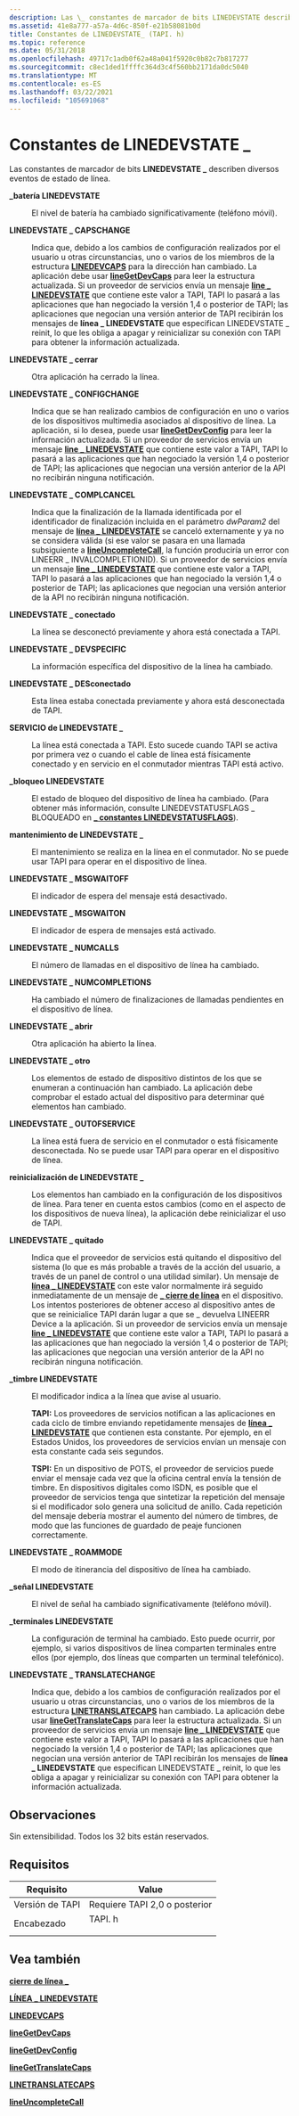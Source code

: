 ```yaml
---
description: Las \_ constantes de marcador de bits LINEDEVSTATE describen diversos eventos de estado de línea.
ms.assetid: 41e8a777-a57a-4d6c-850f-e21b58081b0d
title: Constantes de LINEDEVSTATE_ (TAPI. h)
ms.topic: reference
ms.date: 05/31/2018
ms.openlocfilehash: 49717c1adb0f62a48a041f5920c0b82c7b817277
ms.sourcegitcommit: c8ec1ded1ffffc364d3c4f560bb2171da0dc5040
ms.translationtype: MT
ms.contentlocale: es-ES
ms.lasthandoff: 03/22/2021
ms.locfileid: "105691068"
---
```

# <a name="linedevstate_-constants"></a>Constantes de LINEDEVSTATE \_

Las constantes de marcador de bits **LINEDEVSTATE \_** describen diversos eventos de estado de línea.

<dl> <dt>

<span id="LINEDEVSTATE_BATTERY"></span><span id="linedevstate_battery"></span>**\_batería LINEDEVSTATE**
</dt> <dd> <dl> <dt>



El nivel de batería ha cambiado significativamente (teléfono móvil).


</dt> </dl> </dd> <dt>

<span id="LINEDEVSTATE_CAPSCHANGE"></span><span id="linedevstate_capschange"></span>**LINEDEVSTATE \_ CAPSCHANGE**
</dt> <dd> <dl> <dt>



Indica que, debido a los cambios de configuración realizados por el usuario u otras circunstancias, uno o varios de los miembros de la estructura [**LINEDEVCAPS**](/windows/desktop/api/Tapi/ns-tapi-linedevcaps) para la dirección han cambiado. La aplicación debe usar [**lineGetDevCaps**](/windows/desktop/api/Tapi/nf-tapi-linegetdevcaps) para leer la estructura actualizada. Si un proveedor de servicios envía un mensaje [**line \_ LINEDEVSTATE**](line-linedevstate.md) que contiene este valor a TAPI, TAPI lo pasará a las aplicaciones que han negociado la versión 1,4 o posterior de TAPI; las aplicaciones que negocian una versión anterior de TAPI recibirán los mensajes de **línea \_ LINEDEVSTATE** que especifican LINEDEVSTATE \_ reinit, lo que les obliga a apagar y reinicializar su conexión con TAPI para obtener la información actualizada.


</dt> </dl> </dd> <dt>

<span id="LINEDEVSTATE_CLOSE"></span><span id="linedevstate_close"></span>**LINEDEVSTATE \_ cerrar**
</dt> <dd> <dl> <dt>



Otra aplicación ha cerrado la línea.


</dt> </dl> </dd> <dt>

<span id="LINEDEVSTATE_CONFIGCHANGE"></span><span id="linedevstate_configchange"></span>**LINEDEVSTATE \_ CONFIGCHANGE**
</dt> <dd> <dl> <dt>



Indica que se han realizado cambios de configuración en uno o varios de los dispositivos multimedia asociados al dispositivo de línea. La aplicación, si lo desea, puede usar [**lineGetDevConfig**](/windows/desktop/api/Tapi/nf-tapi-linegetdevconfig) para leer la información actualizada. Si un proveedor de servicios envía un mensaje [**line \_ LINEDEVSTATE**](line-linedevstate.md) que contiene este valor a TAPI, TAPI lo pasará a las aplicaciones que han negociado la versión 1,4 o posterior de TAPI; las aplicaciones que negocian una versión anterior de la API no recibirán ninguna notificación.


</dt> </dl> </dd> <dt>

<span id="LINEDEVSTATE_COMPLCANCEL"></span><span id="linedevstate_complcancel"></span>**LINEDEVSTATE \_ COMPLCANCEL**
</dt> <dd> <dl> <dt>



Indica que la finalización de la llamada identificada por el identificador de finalización incluida en el parámetro *dwParam2* del mensaje de [**línea \_ LINEDEVSTATE**](line-linedevstate.md) se canceló externamente y ya no se considera válida (si ese valor se pasara en una llamada subsiguiente a [**lineUncompleteCall**](/windows/desktop/api/Tapi/nf-tapi-lineuncompletecall), la función produciría un error con LINEERR \_ INVALCOMPLETIONID). Si un proveedor de servicios envía un mensaje [**line \_ LINEDEVSTATE**](line-linedevstate.md) que contiene este valor a TAPI, TAPI lo pasará a las aplicaciones que han negociado la versión 1,4 o posterior de TAPI; las aplicaciones que negocian una versión anterior de la API no recibirán ninguna notificación.


</dt> </dl> </dd> <dt>

<span id="LINEDEVSTATE_CONNECTED"></span><span id="linedevstate_connected"></span>**LINEDEVSTATE \_ conectado**
</dt> <dd> <dl> <dt>



La línea se desconectó previamente y ahora está conectada a TAPI.


</dt> </dl> </dd> <dt>

<span id="LINEDEVSTATE_DEVSPECIFIC"></span><span id="linedevstate_devspecific"></span>**LINEDEVSTATE \_ DEVSPECIFIC**
</dt> <dd> <dl> <dt>



La información específica del dispositivo de la línea ha cambiado.


</dt> </dl> </dd> <dt>

<span id="LINEDEVSTATE_DISCONNECTED"></span><span id="linedevstate_disconnected"></span>**LINEDEVSTATE \_ DESconectado**
</dt> <dd> <dl> <dt>



Esta línea estaba conectada previamente y ahora está desconectada de TAPI.


</dt> </dl> </dd> <dt>

<span id="LINEDEVSTATE_INSERVICE"></span><span id="linedevstate_inservice"></span>**SERVICIO de LINEDEVSTATE \_**
</dt> <dd> <dl> <dt>



La línea está conectada a TAPI. Esto sucede cuando TAPI se activa por primera vez o cuando el cable de línea está físicamente conectado y en servicio en el conmutador mientras TAPI está activo.


</dt> </dl> </dd> <dt>

<span id="LINEDEVSTATE_LOCK"></span><span id="linedevstate_lock"></span>**\_bloqueo LINEDEVSTATE**
</dt> <dd> <dl> <dt>



El estado de bloqueo del dispositivo de línea ha cambiado. (Para obtener más información, consulte LINEDEVSTATUSFLAGS \_ BLOQUEADO en [**\_ constantes LINEDEVSTATUSFLAGS**](linedevstatusflags--constants.md)).


</dt> </dl> </dd> <dt>

<span id="LINEDEVSTATE_MAINTENANCE"></span><span id="linedevstate_maintenance"></span>**mantenimiento de LINEDEVSTATE \_**
</dt> <dd> <dl> <dt>



El mantenimiento se realiza en la línea en el conmutador. No se puede usar TAPI para operar en el dispositivo de línea.


</dt> </dl> </dd> <dt>

<span id="LINEDEVSTATE_MSGWAITOFF"></span><span id="linedevstate_msgwaitoff"></span>**LINEDEVSTATE \_ MSGWAITOFF**
</dt> <dd> <dl> <dt>



El indicador de espera del mensaje está desactivado.


</dt> </dl> </dd> <dt>

<span id="LINEDEVSTATE_MSGWAITON"></span><span id="linedevstate_msgwaiton"></span>**LINEDEVSTATE \_ MSGWAITON**
</dt> <dd> <dl> <dt>



El indicador de espera de mensajes está activado.


</dt> </dl> </dd> <dt>

<span id="LINEDEVSTATE_NUMCALLS"></span><span id="linedevstate_numcalls"></span>**LINEDEVSTATE \_ NUMCALLS**
</dt> <dd> <dl> <dt>



El número de llamadas en el dispositivo de línea ha cambiado.


</dt> </dl> </dd> <dt>

<span id="LINEDEVSTATE_NUMCOMPLETIONS"></span><span id="linedevstate_numcompletions"></span>**LINEDEVSTATE \_ NUMCOMPLETIONS**
</dt> <dd> <dl> <dt>



Ha cambiado el número de finalizaciones de llamadas pendientes en el dispositivo de línea.


</dt> </dl> </dd> <dt>

<span id="LINEDEVSTATE_OPEN"></span><span id="linedevstate_open"></span>**LINEDEVSTATE \_ abrir**
</dt> <dd> <dl> <dt>



Otra aplicación ha abierto la línea.


</dt> </dl> </dd> <dt>

<span id="LINEDEVSTATE_OTHER"></span><span id="linedevstate_other"></span>**LINEDEVSTATE \_ otro**
</dt> <dd> <dl> <dt>



Los elementos de estado de dispositivo distintos de los que se enumeran a continuación han cambiado. La aplicación debe comprobar el estado actual del dispositivo para determinar qué elementos han cambiado.


</dt> </dl> </dd> <dt>

<span id="LINEDEVSTATE_OUTOFSERVICE"></span><span id="linedevstate_outofservice"></span>**LINEDEVSTATE \_ OUTOFSERVICE**
</dt> <dd> <dl> <dt>



La línea está fuera de servicio en el conmutador o está físicamente desconectada. No se puede usar TAPI para operar en el dispositivo de línea.


</dt> </dl> </dd> <dt>

<span id="LINEDEVSTATE_REINIT"></span><span id="linedevstate_reinit"></span>**reinicialización de LINEDEVSTATE \_**
</dt> <dd> <dl> <dt>



Los elementos han cambiado en la configuración de los dispositivos de línea. Para tener en cuenta estos cambios (como en el aspecto de los dispositivos de nueva línea), la aplicación debe reinicializar el uso de TAPI.


</dt> </dl> </dd> <dt>

<span id="LINEDEVSTATE_REMOVED"></span><span id="linedevstate_removed"></span>**LINEDEVSTATE \_ quitado**
</dt> <dd> <dl> <dt>



Indica que el proveedor de servicios está quitando el dispositivo del sistema (lo que es más probable a través de la acción del usuario, a través de un panel de control o una utilidad similar). Un mensaje de [**línea \_ LINEDEVSTATE**](line-linedevstate.md) con este valor normalmente irá seguido inmediatamente de un mensaje de [**\_ cierre de línea**](line-close.md) en el dispositivo. Los intentos posteriores de obtener acceso al dispositivo antes de que se reinicialice TAPI darán lugar a que se \_ devuelva LINEERR Device a la aplicación. Si un proveedor de servicios envía un mensaje [**line \_ LINEDEVSTATE**](line-linedevstate.md) que contiene este valor a TAPI, TAPI lo pasará a las aplicaciones que han negociado la versión 1,4 o posterior de TAPI; las aplicaciones que negocian una versión anterior de la API no recibirán ninguna notificación.


</dt> </dl> </dd> <dt>

<span id="LINEDEVSTATE_RINGING"></span><span id="linedevstate_ringing"></span>**\_timbre LINEDEVSTATE**
</dt> <dd> <dl> <dt>



El modificador indica a la línea que avise al usuario.

**TAPI:** Los proveedores de servicios notifican a las aplicaciones en cada ciclo de timbre enviando repetidamente mensajes de [**línea \_ LINEDEVSTATE**](line-linedevstate.md) que contienen esta constante. Por ejemplo, en el Estados Unidos, los proveedores de servicios envían un mensaje con esta constante cada seis segundos.

**TSPI:** En un dispositivo de POTS, el proveedor de servicios puede enviar el mensaje cada vez que la oficina central envía la tensión de timbre. En dispositivos digitales como ISDN, es posible que el proveedor de servicios tenga que sintetizar la repetición del mensaje si el modificador solo genera una solicitud de anillo. Cada repetición del mensaje debería mostrar el aumento del número de timbres, de modo que las funciones de guardado de peaje funcionen correctamente.


</dt> </dl> </dd> <dt>

<span id="LINEDEVSTATE_ROAMMODE"></span><span id="linedevstate_roammode"></span>**LINEDEVSTATE \_ ROAMMODE**
</dt> <dd> <dl> <dt>



El modo de itinerancia del dispositivo de línea ha cambiado.


</dt> </dl> </dd> <dt>

<span id="LINEDEVSTATE_SIGNAL"></span><span id="linedevstate_signal"></span>**\_señal LINEDEVSTATE**
</dt> <dd> <dl> <dt>



El nivel de señal ha cambiado significativamente (teléfono móvil).


</dt> </dl> </dd> <dt>

<span id="LINEDEVSTATE_TERMINALS"></span><span id="linedevstate_terminals"></span>**\_terminales LINEDEVSTATE**
</dt> <dd> <dl> <dt>



La configuración de terminal ha cambiado. Esto puede ocurrir, por ejemplo, si varios dispositivos de línea comparten terminales entre ellos (por ejemplo, dos líneas que comparten un terminal telefónico).


</dt> </dl> </dd> <dt>

<span id="LINEDEVSTATE_TRANSLATECHANGE"></span><span id="linedevstate_translatechange"></span>**LINEDEVSTATE \_ TRANSLATECHANGE**
</dt> <dd> <dl> <dt>



Indica que, debido a los cambios de configuración realizados por el usuario u otras circunstancias, uno o varios de los miembros de la estructura [**LINETRANSLATECAPS**](/windows/desktop/api/Tapi/ns-tapi-linetranslatecaps) han cambiado. La aplicación debe usar [**lineGetTranslateCaps**](/windows/desktop/api/Tapi/nf-tapi-linegettranslatecaps) para leer la estructura actualizada. Si un proveedor de servicios envía un mensaje [**line \_ LINEDEVSTATE**](line-linedevstate.md) que contiene este valor a TAPI, TAPI lo pasará a las aplicaciones que han negociado la versión 1,4 o posterior de TAPI; las aplicaciones que negocian una versión anterior de TAPI recibirán los mensajes de **línea \_ LINEDEVSTATE** que especifican LINEDEVSTATE \_ reinit, lo que les obliga a apagar y reinicializar su conexión con TAPI para obtener la información actualizada.


</dt> </dl> </dd> </dl>

## <a name="remarks"></a>Observaciones

Sin extensibilidad. Todos los 32 bits están reservados.

## <a name="requirements"></a>Requisitos



| Requisito | Value |
|-------------------------|-----------------------------------------------------------------------------------|
| Versión de TAPI<br/> | Requiere TAPI 2,0 o posterior<br/>                                             |
| Encabezado<br/>       | <dl> <dt>TAPI. h</dt> </dl> |



## <a name="see-also"></a>Vea también

<dl> <dt>

[**cierre de línea \_**](line-close.md)
</dt> <dt>

[**LÍNEA \_ LINEDEVSTATE**](line-linedevstate.md)
</dt> <dt>

[**LINEDEVCAPS**](/windows/desktop/api/Tapi/ns-tapi-linedevcaps)
</dt> <dt>

[**lineGetDevCaps**](/windows/desktop/api/Tapi/nf-tapi-linegetdevcaps)
</dt> <dt>

[**lineGetDevConfig**](/windows/desktop/api/Tapi/nf-tapi-linegetdevconfig)
</dt> <dt>

[**lineGetTranslateCaps**](/windows/desktop/api/Tapi/nf-tapi-linegettranslatecaps)
</dt> <dt>

[**LINETRANSLATECAPS**](/windows/desktop/api/Tapi/ns-tapi-linetranslatecaps)
</dt> <dt>

[**lineUncompleteCall**](/windows/desktop/api/Tapi/nf-tapi-lineuncompletecall)
</dt> </dl>

 

 





